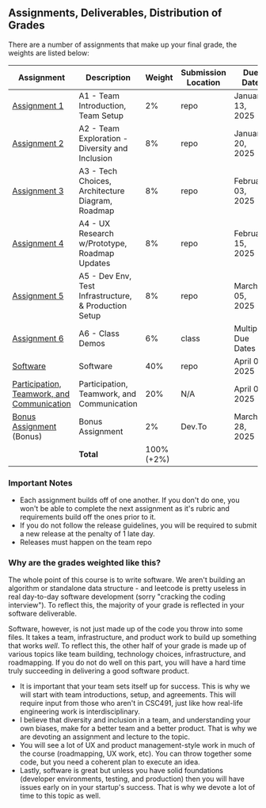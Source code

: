 Assignments, Deliverables, Distribution of Grades
---

There are a number of assignments that make up your final grade, the weights are listed below:

<!-- OVERVIEW START -->


| Assignment | Description | Weight | Submission Location | Due Date |
| --- | --- | --- | --- | --- |
| [Assignment 1](../assignments/a1.md)  | A1 - Team Introduction, Team Setup | 2% | repo | January 13, 2025 |
| [Assignment 2](../assignments/a2.md)  | A2 - Team Exploration - Diversity and Inclusion | 8% | repo | January 20, 2025 |
| [Assignment 3](../assignments/a3.md)  | A3 - Tech Choices, Architecture Diagram, Roadmap | 8% | repo | February 03, 2025 |
| [Assignment 4](../assignments/a4.md)  | A4 - UX Research w/Prototype, Roadmap Updates | 8% | repo | February 15, 2025 |
| [Assignment 5](../assignments/a5.md)  | A5 - Dev Env, Test Infrastructure, & Production Setup | 8% | repo | March 05, 2025 |
| [Assignment 6](../assignments/a6.md)  | A6 - Class Demos | 6% | class | Multiple Due Dates |
| [Software](../assignments/a7.md)  | Software | 40% | repo | April 09, 2025 |
| [Participation, Teamwork, and Communication](../assignments/participation_teamwork.md)  | Participation, Teamwork, and Communication | 20% | N/A | April 09, 2025 |
| [Bonus Assignment](../assignments/bonus.md) (Bonus) | Bonus Assignment | 2% | Dev.To | March 28, 2025 |
| | **Total** | 100% (+2%) | | |

<!-- OVERVIEW END -->

### Important Notes

- Each assignment builds off of one another. If you don't do one, you won't be able to complete the next assignment as it's rubric and requirements build off the ones prior to it.
- If you do not follow the release guidelines, you will be required to submit a new release at the penalty of 1 late day.
- Releases must happen on the team repo

### Why are the grades weighted like this?

The whole point of this course is to write software. We aren't building an algorithm or standalone data structure - and leetcode is pretty useless in real day-to-day software development (sorry "cracking the coding interview"). To reflect this, the majority of your grade is reflected in your software deliverable.

Software, however, is not just made up of the code you throw into some files. It takes a team, infrastructure, and product work to build up something that works _well_. To reflect this, the other half of your grade is made up of various topics like team building, technology choices, infrastructure, and roadmapping. If you do not do well on this part, you will have a hard time truly succeeding in delivering a good software product.

- It is important that your team sets itself up for success. This is why we will start with team introductions, setup, and agreements. This will require input from those who aren't in CSC491, just like how real-life engineering work is interdisciplinary.
- I believe that diversity and inclusion in a team, and understanding your own biases, make for a better team and a better product. That is why we are devoting an assignment and lecture to the topic.
- You will see a lot of UX and product management-style work in much of the course (roadmapping, UX work, etc). You can throw together some code, but you need a coherent plan to execute an idea.
- Lastly, software is great but unless you have solid foundations (developer environments, testing, and production) then you will have issues early on in your startup's success. That is why we devote a lot of time to this topic as well.

